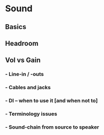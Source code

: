 # Sound

## Basics

## Headroom


## Vol vs Gain

### - Line-in / -outs
### - Cables and jacks
### - DI – when to use it [and when not to]
### - Terminology issues
### - Sound-chain from source to speaker


